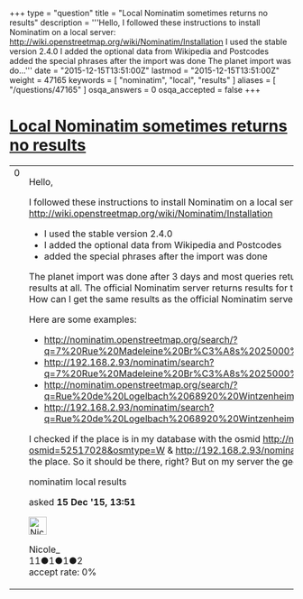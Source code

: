 +++
type = "question"
title = "Local Nominatim sometimes returns no results"
description = '''Hello, I followed these instructions to install Nominatim on a local server: http://wiki.openstreetmap.org/wiki/Nominatim/Installation  I used the stable version 2.4.0 I added the optional data from Wikipedia and Postcodes added the special phrases after the import was done  The planet import was do...'''
date = "2015-12-15T13:51:00Z"
lastmod = "2015-12-15T13:51:00Z"
weight = 47165
keywords = [ "nominatim", "local", "results" ]
aliases = [ "/questions/47165" ]
osqa_answers = 0
osqa_accepted = false
+++

<div class="headNormal">

# [Local Nominatim sometimes returns no results](/questions/47165/local-nominatim-sometimes-returns-no-results)

</div>

<div id="main-body">

<div id="askform">

<table id="question-table" style="width:100%;">
<colgroup>
<col style="width: 50%" />
<col style="width: 50%" />
</colgroup>
<tbody>
<tr>
<td style="width: 30px; vertical-align: top"><div class="vote-buttons">
<span id="post-47165-upvote" class="ajax-command post-vote up" rel="nofollow" title="I like this post (click again to cancel)"> </span>
<div id="post-47165-score" class="post-score" title="current number of votes">
0
</div>
<span id="post-47165-downvote" class="ajax-command post-vote down" rel="nofollow" title="I dont like this post (click again to cancel)"> </span> <span id="favorite-mark" class="ajax-command favorite-mark" rel="nofollow" title="mark/unmark this question as favorite (click again to cancel)"> </span>
<div id="favorite-count" class="favorite-count">
&#10;</div>
</div></td>
<td><div id="item-right">
<div class="question-body">
<p>Hello,</p>
<p>I followed these instructions to install Nominatim on a local server: <a href="http://wiki.openstreetmap.org/wiki/Nominatim/Installation">http://wiki.openstreetmap.org/wiki/Nominatim/Installation</a></p>
<ul>
<li>I used the stable version 2.4.0</li>
<li>I added the optional data from Wikipedia and Postcodes</li>
<li>added the special phrases after the import was done</li>
</ul>
<p>The planet import was done after 3 days and most queries return results. However for some addresses I get no results at all. The official Nominatim server returns results for the same addresses. What is wrong with my server? How can I get the same results as the official Nominatim server? Did I miss something in the import?</p>
<p>Here are some examples:</p>
<ul>
<li><a href="http://nominatim.openstreetmap.org/search/?q=7%20Rue%20Madeleine%20Br%C3%A8s%2025000%20Besan%C3%A7on&amp;format=json&amp;addressdetails=1">http://nominatim.openstreetmap.org/search/?q=7%20Rue%20Madeleine%20Br%C3%A8s%2025000%20Besan%C3%A7on&amp;format=json&amp;addressdetails=1</a></li>
<li><a href="http://192.168.2.93/nominatim/search?q=7%20Rue%20Madeleine%20Br%C3%A8s%2025000%20Besan%C3%A7on&amp;format=json&amp;addressdetails=1">http://192.168.2.93/nominatim/search?q=7%20Rue%20Madeleine%20Br%C3%A8s%2025000%20Besan%C3%A7on&amp;format=json&amp;addressdetails=1</a></li>
<li><a href="http://nominatim.openstreetmap.org/search/?q=Rue%20de%20Logelbach%2068920%20Wintzenheim&amp;format=json&amp;addressdetails=1">http://nominatim.openstreetmap.org/search/?q=Rue%20de%20Logelbach%2068920%20Wintzenheim&amp;format=json&amp;addressdetails=1</a></li>
<li><a href="http://192.168.2.93/nominatim/search?q=Rue%20de%20Logelbach%2068920%20Wintzenheim&amp;format=json&amp;addressdetails=1">http://192.168.2.93/nominatim/search?q=Rue%20de%20Logelbach%2068920%20Wintzenheim&amp;format=json&amp;addressdetails=1</a></li>
</ul>
<p>I checked if the place is in my database with the osmid <a href="http://nominatim.openstreetmap.org/details?osmid=52517028&amp;osmtype=W">http://nominatim.openstreetmap.org/details?osmid=52517028&amp;osmtype=W</a> &amp; <a href="http://192.168.2.93/nominatim/details?osmid=52517028&amp;osmtype=W">http://192.168.2.93/nominatim/details?osmid=52517028&amp;osmtype=W</a> both have the place. So it should be there, right? But on my server the geocoder gives no results.</p>
</div>
<div id="question-tags" class="tags-container tags">
<span class="post-tag tag-link-nominatim" rel="tag" title="see questions tagged &#39;nominatim&#39;">nominatim</span> <span class="post-tag tag-link-local" rel="tag" title="see questions tagged &#39;local&#39;">local</span> <span class="post-tag tag-link-results" rel="tag" title="see questions tagged &#39;results&#39;">results</span>
</div>
<div id="question-controls" class="post-controls">
&#10;</div>
<div class="post-update-info-container">
<div class="post-update-info post-update-info-user">
<p>asked <strong>15 Dec '15, 13:51</strong></p>
<img src="https://secure.gravatar.com/avatar/2b2c4fde9361e348907f0386c3f64197?s=32&amp;d=identicon&amp;r=g" class="gravatar" width="32" height="32" alt="Nicole_&#39;s gravatar image" />
<p><span>Nicole_</span><br />
<span class="score" title="11 reputation points">11</span><span title="1 badges"><span class="badge1">●</span><span class="badgecount">1</span></span><span title="1 badges"><span class="silver">●</span><span class="badgecount">1</span></span><span title="2 badges"><span class="bronze">●</span><span class="badgecount">2</span></span><br />
<span class="accept_rate" title="Rate of the user&#39;s accepted answers">accept rate:</span> <span title="Nicole_ has no accepted answers">0%</span></p>
</div>
</div>
<div id="comments-container-47165" class="comments-container">
&#10;</div>
<div id="comment-tools-47165" class="comment-tools">
&#10;</div>
<div class="clear">
&#10;</div>
<div id="comment-47165-form-container" class="comment-form-container">
&#10;</div>
<div class="clear">
&#10;</div>
</div></td>
</tr>
</tbody>
</table>

</div>

</div>

